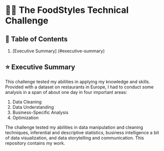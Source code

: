 # 🧑‍💻 The FoodStyles Technical Challenge

## 📃 Table of Contents
1. [Executive Summary] (#executive-summary)


## ⭐ Executive Summary

This challenge tested my abilities in applying my knowledge and skills. Provided with a dataset on restaurants in Europe, I had to conduct some analysis in a span of about one day in four important areas:
1. Data Cleaning
2. Data Understanding
3. Business-Specific Analysis
4. Optimization

The challenge tested my abilities in data manipulation and cleaning techniques, inferential and descriptive statistics, business intelligence a bit of data visualization, and data storytelling and communication. This repository contains my work.


